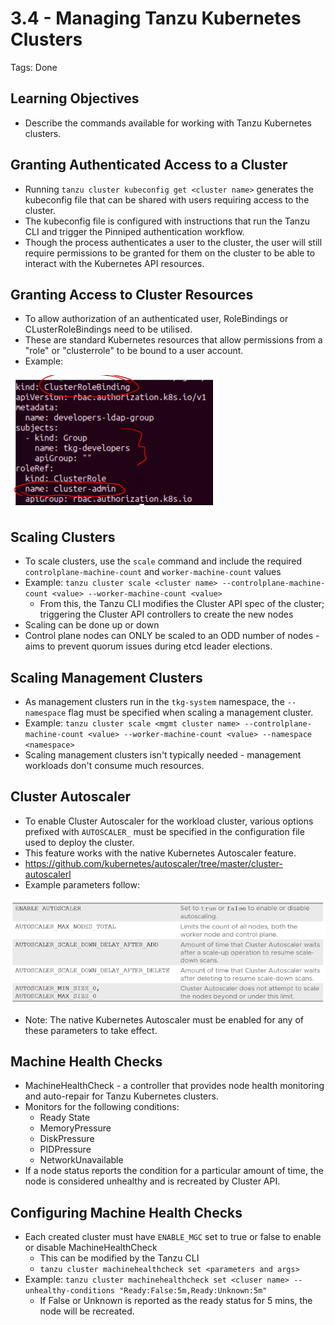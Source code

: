 # 3.4 - Managing Tanzu Kubernetes Clusters

Tags: Done

## Learning Objectives

- Describe the commands available for working with Tanzu Kubernetes clusters.

## Granting Authenticated Access to a Cluster

- Running `tanzu cluster kubeconfig get <cluster name>` generates the kubeconfig file that can be shared with users requiring access to the cluster.
- The kubeconfig file is configured with instructions that run the Tanzu CLI and trigger the Pinniped authentication workflow.
- Though the process authenticates a user to the cluster, the user will still require permissions to be granted for them on the cluster to be able to interact with the Kubernetes API resources.

## Granting Access to Cluster Resources

- To allow authorization of an authenticated user, RoleBindings or CLusterRoleBindings need to be utilised.
- These are standard Kubernetes resources that allow permissions from a "role" or "clusterrole" to be bound to a user account.
- Example:

![Untitled](img/clusterrolebinding-sample.png)

## Scaling Clusters

- To scale clusters, use the `scale` command and include the required `controlplane-machine-count` and `worker-machine-count` values
- Example:
`tanzu cluster scale <cluster name> --controlplane-machine-count <value> --worker-machine-count <value>`
  - From this, the Tanzu CLI modifies the Cluster API spec of the cluster; triggering the Cluster API controllers to create the new nodes
- Scaling can be done up or down
- Control plane nodes can ONLY be scaled to an ODD number of nodes - aims to prevent quorum issues during etcd leader elections.

## Scaling Management Clusters

- As management clusters run in the `tkg-system` namespace, the `--namespace` flag must be specified when scaling a management cluster.
- Example:
`tanzu cluster scale <mgmt cluster name> --controlplane-machine-count <value> --worker-machine-count <value> --namespace <namespace>`
- Scaling management clusters isn't typically needed - management workloads don't consume much resources.

## Cluster Autoscaler

- To enable Cluster Autoscaler for the workload cluster, various options prefixed with `AUTOSCALER_` must be specified in the configuration file used to deploy the cluster.
- This feature works with the native Kubernetes Autoscaler feature.
- <https://github.com/kubernetes/autoscaler/tree/master/cluster-autoscalerl>
- Example parameters follow:

![Untitled](img/autoscaler-vars.png)

- Note: The native Kubernetes Autoscaler must be enabled for any of these parameters to take effect.

## Machine Health Checks

- MachineHealthCheck - a controller that provides node health monitoring and auto-repair for Tanzu Kubernetes clusters.
- Monitors for the following conditions:
  - Ready State
  - MemoryPressure
  - DiskPressure
  - PIDPressure
  - NetworkUnavailable
- If a node status reports the condition for a particular amount of time, the node is considered unhealthy and is recreated by Cluster API.

## Configuring Machine Health Checks

- Each created cluster must have `ENABLE_MGC` set to true or false to enable or disable MachineHealthCheck
  - This can be modified by the Tanzu CLI
  - `tanzu cluster machinehealthcheck set <parameters and args>`
- Example: `tanzu cluster machinehealthcheck set <cluser name> --unhealthy-conditions "Ready:False:5m,Ready:Unknown:5m"`
  - If False or Unknown is reported as the ready status for 5 mins, the node will be recreated.
